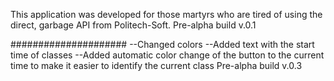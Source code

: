 This application was developed for those martyrs who are tired of using the direct, garbage API from Politech-Soft.
Pre-alpha build v.0.1

#####################
--Changed colors
--Added text with the start time of classes
--Added automatic color change of the button to the current time to make it easier to identify the current class
Pre-alpha build v.0.3
